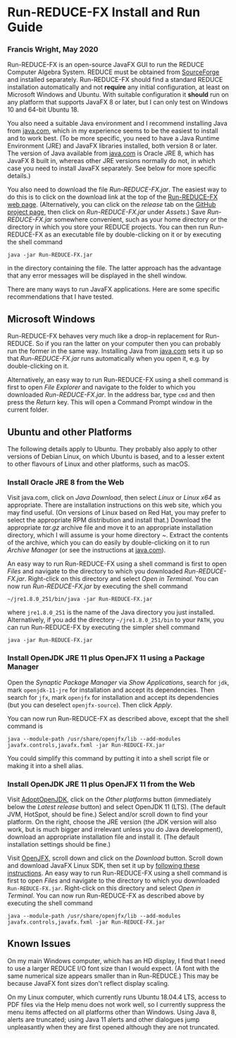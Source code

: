 # Run-REDUCE-FX Install and Run Guide

### Francis Wright, May 2020

Run-REDUCE-FX is an open-source JavaFX GUI to run the REDUCE Computer
Algebra System.  REDUCE must be obtained from
[SourceForge](https://sourceforge.net/projects/reduce-algebra/) and
installed separately.  Run-REDUCE-FX should find a standard REDUCE
installation automatically and not **require** any initial
configuration, at least on Microsoft Windows and Ubuntu.  With
suitable configuration it **should** run on any platform that supports
JavaFX 8 or later, but I can only test on Windows 10 and 64-bit Ubuntu
18.

You also need a suitable Java environment and I recommend installing
Java from [java.com](https://www.java.com/), which in my experience
seems to be the easiest to install and to work best.  (To be more
specific, you need to have a Java Runtime Environment (JRE) and JavaFX
libraries installed, both version 8 or later.  The version of Java
available from [java.com](https://www.java.com/) is Oracle JRE 8,
which has JavaFX 8 built in, whereas other JRE versions normally do
not, in which case you need to install JavaFX separately.  See below
for more specific details.)

You also need to download the file *Run-REDUCE-FX.jar*.  The easiest
way to do this is to click on the download link at the top of the
[Run-REDUCE-FX web page](https://fjwright.github.io/Run-REDUCE-FX/).
(Alternatively, you can click on the *release* tab on the [GitHub
project page](https://github.com/fjwright/Run-REDUCE-FX), then click
on *Run-REDUCE-FX.jar* under *Assets*.)  Save *Run-REDUCE-FX.jar*
somewhere convenient, such as your home directory or the directory in
which you store your REDUCE projects.  You can then run Run-REDUCE-FX
as an executable file by double-clicking on it or by executing the
shell command

    java -jar Run-REDUCE-FX.jar

in the directory containing the file.  The latter approach has the
advantage that any error messages will be displayed in the shell
window.

There are many ways to run JavaFX applications.  Here are some
specific recommendations that I have tested.


## Microsoft Windows

Run-REDUCE-FX behaves very much like a drop-in replacement for
Run-REDUCE.  So if you ran the latter on your computer then you can
probably run the former in the same way.  Installing Java from
[java.com](https://www.java.com/) sets it up so that
*Run-REDUCE-FX.jar* runs automatically when you open it, e.g. by
double-clicking on it.

Alternatively, an easy way to run Run-REDUCE-FX using a shell command
is first to open *File Explorer* and navigate to the folder to which
you downloaded *Run-REDUCE-FX.jar*.  In the address bar, type `cmd`
and then press the *Return* key.  This will open a Command Prompt
window in the current folder.


## Ubuntu and other Platforms

The following details apply to Ubuntu.  They probably also apply to
other versions of Debian Linux, on which Ubuntu is based, and to a
lesser extent to other flavours of Linux and other platforms, such as
macOS.

### Install Oracle JRE 8 from the Web

Visit java.com, click on *Java Download*, then select *Linux* or
*Linux x64* as appropriate.  There are installation instructions on
this web site, which you may find useful.  (On versions of Linux based
on Red Hat, you may prefer to select the appropriate RPM distribution
and install that.)  Download the appropriate *tar.gz* archive file and
move it to an appropriate installation directory, which I will assume
is your home directory *~*.  Extract the contents of the archive,
which you can do easily by double-clicking on it to run *Archive
Manager* (or see the instructions at
[java.com](https://www.java.com/)).

An easy way to run Run-REDUCE-FX using a shell command is first to
open *Files* and navigate to the directory to which you downloaded
*Run-REDUCE-FX.jar*.  Right-click on this directory and select *Open
in Terminal*.  You can now run *Run-REDUCE-FX.jar* by executing the
shell command

    ~/jre1.8.0_251/bin/java -jar Run-REDUCE-FX.jar

where `jre1.8.0_251` is the name of the Java directory you just
installed.  Alternatively, if you add the directory
`~/jre1.8.0_251/bin` to your `PATH`, you can run Run-REDUCE-FX by
executing the simpler shell command

    java -jar Run-REDUCE-FX.jar

### Install OpenJDK JRE 11 plus OpenJFX 11 using a Package Manager

Open the *Synaptic Package Manager* via *Show Applications*, search
for `jdk`, mark `openjdk-11-jre` for installation and accept its
dependencies.  Then search for `jfx`, mark `openjfx` for installation
and accept its dependencies (but you can deselect `openjfx-source`).
Then click *Apply*.

You can now run Run-REDUCE-FX as described above, except that the
shell command is

    java --module-path /usr/share/openjfx/lib --add-modules javafx.controls,javafx.fxml -jar Run-REDUCE-FX.jar

You could simplify this command by putting it into a shell script file
or making it into a shell alias.

### Install OpenJDK JRE 11 plus OpenJFX 11 from the Web

Visit [AdoptOpenJDK](https://adoptopenjdk.net/), click on the *Other
platforms* button (immediately below the *Latest release* button) and
select OpenJDK 11 (LTS).  (The default JVM, HotSpot, should be fine.)
Select and/or scroll down to find your platform.  On the right, choose
the JRE version (the JDK version will also work, but is much bigger
and irrelevant unless you do Java development), download an
appropriate installation file and install it.  (The default
installation settings should be fine.)

Visit [OpenJFX](https://openjfx.io/), scroll down and click on the
*Download* button.  Scroll down and download JavaFX Linux SDK, then
set it up by [following these
instructions](https://openjfx.io/openjfx-docs/#install-javafx).  An
easy way to run Run-REDUCE-FX using a shell command is first to open
*Files* and navigate to the directory to which you downloaded
`Run-REDUCE-FX.jar`.  Right-click on this directory and select *Open
in Terminal*.  You can now run Run-REDUCE-FX as described above by
executing the shell command

    java --module-path /usr/share/openjfx/lib --add-modules javafx.controls,javafx.fxml -jar Run-REDUCE-FX.jar

## Known Issues

On my main Windows computer, which has an HD display, I find that I
need to use a larger REDUCE I/O font size than I would expect.  (A
font with the same numerical size appears smaller than in Run-REDUCE.)
This may be because JavaFX font sizes don't reflect display scaling.

On my Linux computer, which currently runs Ubuntu 18.04.4 LTS, access
to PDF files via the Help menu does not work well, so I currently
suppress the menu items affected on all platforms other than Windows.
Using Java 8, alerts are truncated; using Java 11 alerts and other
dialogues jump unpleasantly when they are first opened although they
are not truncated.

